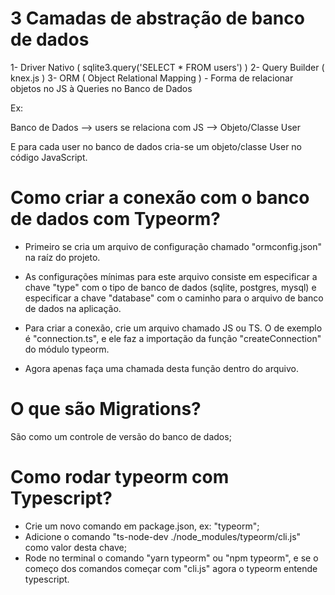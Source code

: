 # 3 Camadas de abstração de banco de dados

1- Driver Nativo ( sqlite3.query('SELECT * FROM users') )
2- Query Builder ( knex.js )
3- ORM ( Object Relational Mapping ) - Forma de relacionar objetos no JS à Queries no Banco de Dados

Ex:

Banco de Dados --> users
se relaciona com
JS --> Objeto/Classe User

E para cada user no banco de dados
cria-se um objeto/classe User no código JavaScript.

# Como criar a conexão com o banco de dados com Typeorm?

- Primeiro se cria um arquivo de configuração chamado "ormconfig.json" na raíz do projeto.

- As configurações mínimas para este arquivo consiste em especificar a chave "type" com o tipo de banco de dados (sqlite, postgres, mysql) e especificar a chave "database" com o caminho para o arquivo de banco de dados na aplicação.

- Para criar a conexão, crie um arquivo chamado JS ou TS. O de exemplo é "connection.ts", e ele faz a importação da função "createConnection" do módulo typeorm.

- Agora apenas faça uma chamada desta função dentro do arquivo.

# O que são Migrations?

São como um controle de versão do banco de dados;

# Como rodar typeorm com Typescript?

- Crie um novo comando em package.json, ex: "typeorm";
- Adicione o comando "ts-node-dev ./node_modules/typeorm/cli.js" como valor desta chave;
- Rode no terminal o comando "yarn typeorm" ou "npm typeorm", e se o começo dos comandos começar com "cli.js" agora o typeorm entende typescript.